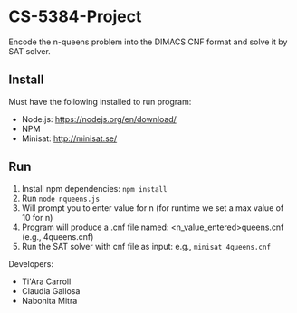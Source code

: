 # CS-5384-Project
Encode the n-queens problem into the DIMACS CNF format and solve it by SAT solver.

## Install
Must have the following installed to run program:
- Node.js: https://nodejs.org/en/download/
- NPM
- Minisat: http://minisat.se/

## Run
1. Install npm dependencies: ``npm install``
2. Run ``node nqueens.js``
3. Will prompt you to enter value for n (for runtime we set a max value of 10 for n)
4. Program will produce a .cnf file named: <n_value_entered>queens.cnf (e.g., 4queens.cnf)
5. Run the SAT solver with cnf file as input: e.g., ``minisat 4queens.cnf``

Developers:
- Ti'Ara Carroll
- Claudia Gallosa
- Nabonita Mitra
